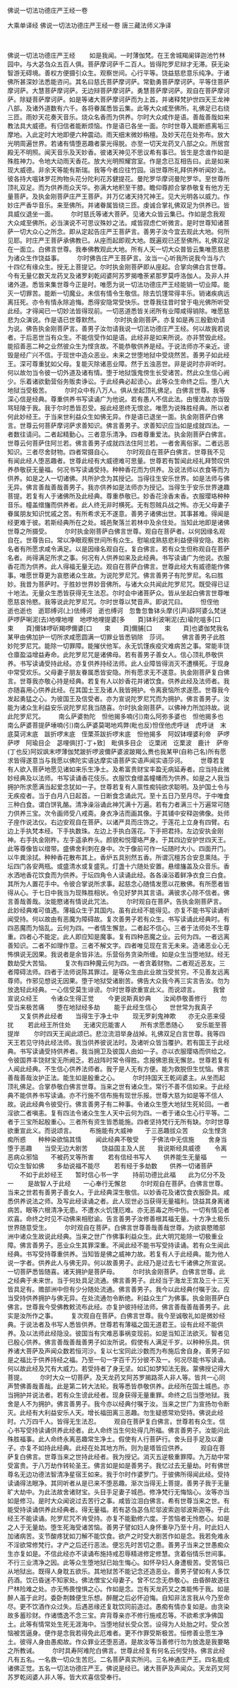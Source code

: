 佛说一切法功德庄严王经一卷


大乘单译经
佛说一切法功德庄严王经一卷
唐三藏法师义净译


　　

佛说一切法功德庄严王经
　　如是我闻。一时薄伽梵。在王舍城羯阑铎迦池竹林园中。与大苾刍众五百人俱。菩萨摩诃萨千二百人。皆得陀罗尼辩才无滞。获无染智游无碍境。善权方便摄引众生。观察世间。心行平等。饶益慈悲意乐纯净。于诸佛所甚深妙法悉能咨问。其名曰慈氏菩萨摩诃萨。常勤勇菩萨摩诃萨。平等住菩萨摩诃萨。大慧菩萨摩诃萨。无边辩菩萨摩诃萨。勇慧菩萨摩诃萨。观自在菩萨摩诃萨。除疑菩萨摩诃萨。如是等诸大菩萨摩诃萨而为上首。并诸释梵护世四天王龙神八部。及诸外道数有六千。各将眷属悉皆云集。此等大众咸至佛所。礼佛足已右绕三匝。雨妙天花奏天音乐。烧众名香而为供养。尔时大众咸作是语。善哉善哉如来教法具大威德。有归信者能断烦恼。作是语已各坐一面。尔时世尊入能断惑离垢三摩地。入此定时大地即便六种震动。雨天细末微妙栴檀。及妙天花在处弥布。放大光明周遍世界。若诸有情堕恶趣者蒙光得脱。亦至一切天龙药叉八部之众。所居宫殿无不明照。闻天音乐及天妙香。彼诸天神见不思议希有事已。皆生是念谁作如是殊胜神力。令地大动雨天香花。放大光明照耀宫室。作是念已互相告曰。此是如来现大威德。非余天等能有斯瑞。我等今者应往竹园。诣世尊所礼拜供养听闻妙法。彼各持大嗢钵罗花拘物头花分陀利花苏健提花。曼陀罗华摩诃曼陀罗华。至世尊所顶礼双足。而为供养雨众天华。弥满大地积至干膝。瞻仰尊颜合掌恭敬复有他方无量菩萨。及执金刚菩萨庄严王菩萨。并万亿诸天持咒神王。见大光明各以威力。作妙庄严香华音乐。来至佛所。并诸眷属皆绕三匝。虔诚合掌礼佛双足为供养已。皆具威仪退坐一面。
　　尔时慈氏等诸大菩萨。见诸大众皆云集已。作如是念我观大众咸至佛所。必当演说不可思议殊妙之法。咸皆寂虑伫听微言。是时世尊知诸菩萨一切大众心之所念。即从定起告庄严王菩萨言。善男子汝今宜去观此大地。何所见耶。时庄严王菩萨承佛教已。从座而起即观大地。既遍观已还至佛所。礼佛双足在一面立。白佛言世尊。我奉佛教观此大地。所有人天一切大众普皆云集唯愿慈悲为诸众生作饶益事。
　　尔时佛告庄严王菩萨言。汝当一心听我所说我今当与六十四亿有缘众生。授无上菩提记。尔时执金刚菩萨即从座起。合掌向佛白言世尊。今有无量亿数天龙药叉及诸罗刹乾闼婆阿苏罗揭噜荼紧那罗莫呼洛伽人。及非人并诸外道。悉皆来集世尊今正是时。唯愿为说一切法功德庄严王经能销一切业障。能灭一切罪苦。能断一切魔业。未信有情令生敬信。除去饥馑常得丰乐。销诸疾病远离抂死。亦令有情永除追悔。悉得安隐常受快乐。世尊我往昔时曾于电光佛所听受此经。才得闻已一切妙法皆得现前。一切恶道悉皆关闭所有业障咸得销除。唯愿慈悲为众演说。作是语已世尊默然。
　　尔时执金刚菩萨。亦复如是再三殷勤劝请为说。佛告执金刚菩萨言。善男子汝勿请我说一切法功德庄严王经。何以故我若说者。于后恶世当有众生。不能信受作如是语。此经非是如来所说。亦非赞毁此经。能招善恶二种之业然彼众生为悭贪故。不能恭敬供养是经。于说法师亦不亲近。谤毁是经广兴不信。于现世中造众恶业。未来之世堕地狱中受烧然苦。善男子如此经王。深可尊重犹如父母。复能灭除诸恶业障。然于五浊恶世。非是说时亦非听时。何以故勿当令彼一切外道及诸有情。堕于地狱饿鬼傍生长受诸苦。然此众生信心阙少。乐着诸欲勤营俗务贩卖诤讼。于此经典必起谤心。此等众生命终之后。堕八大地狱当受极苦。
　　尔时众中有八万人。俱从坐起顶礼佛足。白佛言世尊。我等深心信是经典。尊重供养书写读诵广为他说。若有愚人不信此法。由慢法故亦当毁骂轻陵于我。我于尔时悉皆忍受。报此经恩终无恨忿。唯愿为说殊胜经典。所以者何此妙经王。于当来世利益众生如佛无异。作是语已退坐一面。执金刚菩萨白佛言。世尊云何菩萨摩诃萨求善知识。佛言善男子。求善知识应当如是成就四法。一者数往请问。二者起精勤心。三者意乐清净。四者尊重爱法。执金刚菩萨白佛言。世尊云何菩萨住阿兰若。佛言善男子成就四法住阿兰若。一者舍离俗家。二者远恶知识。三者尽舍财物。四者常摄自心。
　　尔时观自在菩萨白佛言。世尊我不见有闻此经人堕恶趣者。世尊此经有大威德难可思量。世尊若有暂闻此经礼拜赞叹供养恭敬获无量福。何况书写读诵受持。种种香花而为供养。及说法师以衣食等而为供养。如是之人一切诸佛。共所护念为其授记。当得往生安乐世界。如是法师与佛无异。佛言善哉善哉善男子。我亦供养如是法师亦为授记。当得生于安乐世界速趣菩提。若复有人于诸佛所及此经典。尊重恭敬已。妙香花涂香末香。衣服璎珞种种音乐。幢盖缯旛而供养者。此人终无非时横死。无有怨贼兵战之怖。亦无父母妻子眷属朋友知识忧戚之苦。有所希求无不遂意。善男子诸佛出世。其事甚难。得闻是经更难于彼。若斯经典所在之处。城邑聚落兰若林中及余住处。当知此地即是诸佛世尊之所摄受。
　　尔时执金刚菩萨白佛言世尊。观自在菩萨者。以何因缘名观自在。世尊告曰。常以净眼观察世间所有众生。慰喻成熟慈悲利益便得安隐。若称名者有所愿求咸令满足。以是因缘名观自在。复白佛言。若有众生但称观自在菩萨名者。尚得满足所求之事。何况有人供养如来及此经典。书写读诵广为他说。衣服香花而为供养。此人得福无量无边。观自在菩萨白佛言。世尊此经大有威德能作佛事。唯愿世尊更为哀愍诸众生故。为说陀罗尼咒。佛言善男子有陀罗尼。名曰胜妙。我昔为菩萨时。于胜妙世界妙音佛所。与诸大众共闻此陀罗尼咒。既受得已证十地法。无量众生悉皆获得无生法忍。尔时会中诸菩萨众。皆从坐起白佛言世尊唯愿慈哀怜愍。我等说此陀罗尼咒。尔时世尊以梵音声。即说咒曰。
　　怛侄他　逝也逝也　逝耶缚诃(上)佉缚诃　逝也缚诃　忽鲁忽鲁钵头摩(引声)薜阿婆么梵谜萨啰萨唎泥(去)地哩地哩　地啰地哩提婆[多　　頁]钵利波唎泥(去)瑜陀嗢多[口　　束　　頁]儞钵啰斫羯啰儞婆[口　　束　　頁]儞脯[口　　束　　頁]也婆伽梵我名某甲由佛加护一切所求咸愿圆满一切罪业皆悉销除　莎诃。
　　佛言善男子此胜妙陀罗尼咒。能除一切罪障。能摧伏他军。永无饥馑疾疫灾难病苦之事。常能丰饶仓廪盈溢增益寿命。此陀罗尼咒是诸佛母。若有善男子善女人。信心顶礼恭敬供养。书写读诵受持此经。亦复供养持经法师。此人业障皆得消灭不遭横死。于现身中常受欢乐。父母妻子朋友眷属悉皆安隐。所有愿求无不遂意。执金刚菩萨复白佛言。世尊我亦敬心持是经典。若复有人以妙香花并诸饮食。供养此经及法师者。我亦随喜用心供养此经。在其国土王及诸人我皆拥护。令离衰恼所求遂愿。世尊我今发起勇猛之心。为彼国王及信受者。亦为宣说陀罗尼咒而为拥护。佛言善男子。汝能为诸众生利益安乐说陀罗尼我当随喜。尔时执金刚菩萨。以佛神力所加持故。说此陀罗尼咒。
　　南么萨婆勃陀　怛他揭多喃(引)南么阿弥多婆也　怛他揭多也　南么萨婆菩提萨埵喃(引)南么萨婆莫喝地鸡弊(毗也反)怛侄他虎呼谜　虎呼谜　末底莫诃末底　跋折啰末底　侄栗茶跋折啰末底　怛他揭多　阿奴钵哩婆利帝　萨啰萨啰　阿瑜目企　苾哩俱[打-丁+致]　毗俱多目企　讫栗闭　讫栗波　鹿计　萨帝(丁也反)阿奴飒末啰薄伽梵跛折啰波儞萨婆波跛羯么赉也我某甲(自称己名)所有愿求皆得遂意当与我愿以佛陀实语达摩实语菩萨实语声闻实语莎诃。
　　世尊若复有人欲入菩萨地愿见诸如来乐生净土。及希富贵财宝丰盈无病延寿者。应当持此微妙经典及以法师。书写读诵香花伎乐。衣服饮食缯盖幢幡而为供养。如是之人我当拥护所求愿满当起爱念犹如一子。世尊若复有人禀性痴钝欲求聪明。及护国土令与无疾疫者。当于白月八日起首。一日断食念诵此咒。至十五日乃至月尽。于中唯食三种白食。谓白饼乳酪。清净澡浴诵此神咒满十万遍。若有力者满三十万遍常可随力供养三宝。次令画师受八戒斋。身衣净洁而画其像。于其铺中安释迦佛像。处师子座作说法仪。右边安观自在菩萨。以诸严具而庄饰之。于莲花上立身有四臂。右边上手执梵本经。下手执数珠。左边上手执白莲花。下手把君持。左边安执金刚神。右手执金刚杵。左手遥承杵头。颜貌和悦璎珞严身。于其四边安护世四天王。此等尊像皆以缯带。盛佛舍利刺在身中。次于像前可作一坛随时大小。四面开门。以牛粪涂拭。种种香花散布其上。香炉五具别然五香。所谓沉檀苏合安息熏陆。于坛四门各安两瓶。或盛清水或复盛乳。灯盏十六随处安置。悬缯旛盖及众音乐。香水洒地香花饮食而为供养。于坛四角令人读诵此经。各各澡浴着鲜净衣食三白食。其所为人置花手中。令彼合掌说所求事。起慈念心随情发愿以花散佛。有所愿者皆得从心。于七日中我当为现殊胜相状。令见好梦共其言语。满彼求心除不信者。佛言善哉善哉。汝能愍诸有情说此咒法。
　　尔时观自在菩萨。告执金刚菩萨言。此妙经典难可值遇。薄福众生于其国内。虽有此经不能得见。亦复不能书写读诵听闻受持。何以故由有恶魔为障碍故。复次善男子若有众生。书写读诵此经典时。有四恶魔而为恼乱。云何为四。一者情生懈怠。二者起不信心。三者于法师处不生尊重。四者心不能定。此人即应知是魔事。复有四种恶魔之业。云何为四。一者远离善知识。二者不如理作意。三者不解文字。四者唯见现在言无未来。造诸恶业心无怖惧说无因果。我说者是余皆非法。乐营俗务贪染所缠。如是众生当堕地狱。经无数劫受大苦恼。
　　复次有四种魔云何为四。一者贪着财物。二者观近恶友。三者障碍法师。四者于法师说陈其罪过。是等众生由此业故当受贫穷。不见善友远离尊师。作邪见想说无因果。堕于地狱受诸剧苦。佛告大众我今再三实言告汝。勿为放逸轻此经典。一心信受莫生诽谤。尔时世尊欲重宣此义。而说颂言。
　　我曾宣说众经王　　令诸众生得正觉
　　今更说斯真妙典　　汝闻恭敬善修行
　　勿受当来极苦痛　　堕在地狱经多劫
　　能于此经生信心　　世世常为我真子
　　又复供养此经者　　当得生于净土中
　　现无罗刹鬼神欺　　亦无众恶来侵扰
　　若此经王所住处　　无诸灾厄能害人
　　所有求愿悉随心　　安乐能至菩提岸
　　尔时四天王闻此颂已。悲泣流泪举身战掉。礼佛双足白言世尊。我等四天王若见守持此经法师。我当供养彼说法时。及诸听众皆当覆护。若有国王于此经典。书写读诵受持供养者。我当拥卫及彼国人由如一子。亦以衣服璎珞而供给之。令彼国界丰饶财宝无所阙乏。若战阵时常令得胜。念报佛恩我无懈怠。世尊若复有人闻此经典。不生信心供养法师者。我于是人无有方便。能为救脱但生忧恼。佛言善哉善哉汝护正法。能生如是殷重之心。
　　尔时持国天王乾闼婆主。从坐而起顶礼佛足。合掌恭敬白佛言世尊。当来之世有诸众生。常行不善不信如来。于此经典不能供养书写读诵。亦不行施不信布施有现世乐报。世尊大慈为如是等不信人故。说此经典令彼受行。佛言善男子有二种事。令诸众生堕大地狱生死轮回。一者淫欲二者嗔恚。复有四法令诸众生生人天中云何为四。一者于诸众生心行平等。二者于三宝所起殷重心。三者所有资生皆悉能施。四者坚持梵行无所有缺。尔时世尊欲重宣此义。而说颂言。
　　布施能有大威神　　于三恶趣拔众苦
　　众生悭贪痴所惑　　种种染欲恼其情
　　闻此经典不敬受　　于佛法中无信施
　　舍身当堕于恶趣　　当受无边大剧苦
　　饶益国主及人民　　我说斯经具威德
　　令离恶病众邪恼　　不被药叉等所害
　　若有信经书写人　　供养能生无量福
　　一切众生智如佛　　多劫说福不能尽
　　若有经于多劫数　　供养一切诸菩萨
　　不如于此妙经王　　暂时信心书一字
　　持前功德比此福　　此为亿分不及一
　　是故智人于此经　　一心奉行无懈怠
　　尔时观自在菩萨。白佛言世尊。当来之世若有善男子善女人。于此经典深生敬信。以妙香花及诸饮食衣服卧具。咸悉供养说法之师。及写此经读诵之者。此人现世必当获得无量福利。饶益其身离诸病苦。眼等六根清净无患。不遭水火饥馑厄难。亦无恶毒之所中伤。一切有情见者欢喜。命终之时见不动佛来相慰谕。告言善男子汝修善根其福无量。十方净土极乐世界随意受生。
　　尔时观自在菩萨。白佛言世尊善哉善哉世尊。为欲哀愍赡部洲中诸众生故说此经典。当来之世广作佛事利益众生。此大明咒能除一切极重业障。佛言善男子。恶业众生其罪深重。不闻此经不能书写受持读诵。若有众生闻此经典。书写受持尊重供养。当知皆是佛之威神力故。若复有人于此经典。能为他人说一字者。供养此人与佛无异。何以故善男子。此经乃是过去七千诸佛之所宣说。一切菩萨悉皆随喜。诸天拥护是菩萨母。
　　尔时执金刚菩萨。白佛言世尊。此之经典于未来世。当于何处具足流通。佛言善男子。此经当于海龙王宫及三十三天皆具足有。赡部洲中但有少分随处流通。佛言善男子。我今以此经典付嘱于汝。应当受持供养拥护与佛无异。在处流通勿令断绝。利益众生广为佛事。执金刚菩萨白佛言。世尊我今受佛教敕流布此经。亦复护彼持经法师。佛言善哉善哉善男子。此实是汝所作之事。
　　复次观自在菩萨。白佛言世尊。我今至诚敬礼如是微妙经典。于说法者及书写人悉皆供养。世尊若有薄福之国无道君王。设有此经不能供养。及以法师此经隐没。彼国当有灾难恶事祸变现前。如是当知正法欲灭。智者见已殷心供养。佛言善哉善哉善男子如汝所说。假使有人满足千岁。以种种乐具。供养诸大菩萨及声闻众数若恒河沙。复以七宝同此沙数而为布施后舍自身。善男子如是之福比于供养持经之福。乃至一句一字百千万分彼不及一。何况尽能书写读诵。何以故此经及咒有大威力。若受持者了身无坚。如幻如梦知法无我。蒙佛授记得大菩提。
　　尔时大众一切菩萨。及天龙药叉阿苏罗揭路茶人非人等。皆共一心同声赞佛善哉善哉。此是第二转大法轮。我等悉皆恭敬供养。此经所在国土城邑。亦当拥护并说法者。若有众生谤此经者。现身获得无量重罪。命终之后当堕地狱。我舍是人不为拥护。佛言善男子。我今亦以经典付嘱于汝。当来之世广为宣扬勿令断灭。此经有大利益安乐人天。增长福田离三恶趣。勿生疑惑常劝受持。佛说此经时。六万四千人。皆得无生法忍。
　　观自在菩萨复白佛言。世尊若有众生。信心书写受持读诵供养此经者。此人命终当生何处得几所福。佛言善男子。汝能问此殊胜福事。此人命终永离恶趣常生净土。假使有人行菩萨行。舍头目手足及以妻子。亦复不如持此经典。此经在处其地方所。则为是塔皆应供养。
　　观自在菩萨复白佛言。世尊当来之世持此经者。我为授记。消灭五逆极重罪障。九万劫中常受富贵。于八万劫作转轮圣王。佛言如是如是善男子。我忆过去无量劫。时有佛世尊名无边功德法智清净星宿王如来。我于尔时作婆罗门。于彼佛所得闻此经。受持读诵得法眼净。其同听者从是已来不堕恶趣。渐次当得无上菩提。善男子我于无量旷大劫中。为此法故舍诸财宝。头目手足妻子城邑。修净梵行无悔恼心。汝等亦当如是修习。是时大众闻说过去苦行之事。咸皆泣泪白佛言。希有世尊当来之世。有能受持读诵供养此经典者。得无量福。若有苾刍苾刍尼邬波索迦邬波斯迦等。于此经王不能读诵。陀罗尼咒不肯受持。亦复不能勤修六度。于苦恼者无怜愍心。如是之人于无量劫。堕生死海受诸苦恼。善男子譬如妇人身怀重孕乃至十月。时此妇人加诸病苦。支节酸疼犹如刀解不能饮食。欲产之时受大剧苦作如是念。我若免难永不淫欲常修梵行。才产之后还行恶法。便忘先时苦切之患。善男子当来之世愚痴众生亦复如是。不信此经亦不读诵布施持戒忍辱精进修定修慧。贪着俗情乐世间事。不行三业清净之因。此等众生堕地狱已始生悔心。如怀孕妇人身遭极苦。受苦恼已从地狱出。既得人身耽五欲乐。其地狱苦不能记念还造恶业。善男子譬如有人多饮药酒。饮已昏迷不知家处。佛法僧宝父母妻子。曾不忆念无恭敬心。由昏醉故遂往尸林险难之处。亦无怖畏惶惧之心。作如是念。岂有天龙药叉之类能怖于我。如是醉人虽于此时。委卧荆棘便生乐想。醉醒之后必怀迫悔。自知非法言我从今乃至命尽。更不饮酒作众过失。后遇恶缘还复耽饮同前造过。愚痴有情亦复如是。由贪染故多蓄珍财。作诸憍逸不念三宝。弃背尊亲亦不修行施戒忍等。不欲希求净佛国土。此等有情常处生死无涯海中。当堕地狱长受众苦。设得为人处胎之时。受众苦恼被苦逼身。便作是念我若得免此厄难者。更不作罪受斯极苦。恒修善业愿生净土。彼得人身由愚痴故。作众罪业还堕恶道。是故汝等当善修行勿为放逸是我要略之所教诫。
　　尔时具寿阿难陀白佛言。世尊此经复有何名云何受持。佛言此经凡有五名。一名救一切众生苦厄。二名菩萨真实所问。三名神通庄严王。四名能成诸佛正觉。五名一切法功德庄严王。佛说是经已。诸大菩萨及声闻众。天龙药叉阿苏罗乾闼婆人非人等。皆大欢喜信受奉行。

 
